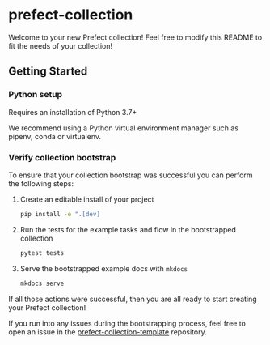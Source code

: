 # prefect-collection

Welcome to your new Prefect collection! Feel free to modify this README to fit the needs of your collection!

## Getting Started

### Python setup

Requires an installation of Python 3.7+

We recommend using a Python virtual environment manager such as pipenv, conda or virtualenv.

### Verify collection bootstrap

To ensure that your collection bootstrap was successful you can perform the following steps:

1. Create an editable install of your project
    ```bash
    pip install -e ".[dev]
    ```
2. Run the tests for the example tasks and flow in the bootstrapped collection
    ```bash
    pytest tests
    ```
3. Serve the bootstrapped example docs with `mkdocs`
    ```bash
    mkdocs serve
    ```

If all those actions were successful, then you are all ready to start creating your Prefect collection!

If you run into any issues during the bootstrapping process, feel free to open an issue in the [prefect-collection-template](https://github.com/PrefectHQ/prefect-collection-template) repository.